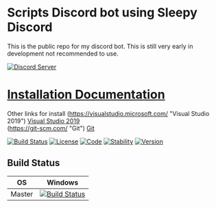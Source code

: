 # Scripts Discord bot using Sleepy Discord

This is the public repo for my discord bot.
This is still very early in development not recommended to use.

[![Discord Server](https://discordapp.com/api/guilds/354003394718859275/embed.png?style=banner2)](discord.gg/D2YJFBm)

# [Installation Documentation](https://github.com/Xean00796/Discord-bot-cpp/wiki/Installation-guide.)
Other links for install
(https://visualstudio.microsoft.com/ "Visual Studio 2019") [Visual Studio 2019](https://visualstudio.microsoft.com/)<br />
(https://git-scm.com/ "Git") [Git](https://git-scm.com/)<br />

[![Build Status](https://travis-ci.org/{script20}/{Discord-bot-cpp}.png?branch=master)](https://travis-ci.org/{script20}/{Discord-bot-cpp})
[![License](http://img.shields.io/:license-mit-blue.svg?style=flat-square)](http://badges.org)
[![Code](http://img.shields.io/:code-c++-cyan.svg?style=flat-square)](http://badges.org)
[![Stability](http://img.shields.io/:version-Unstable-red.svg?style=flat-square)](http://badges.org)
[![Version](http://img.shields.io/:version-0.0-red.svg?style=flat-square)](http://badges.org)

## Build Status
| OS | Windows |
| ------ | ------- |
| Master   | [![Build Status](https://dev.azure.com/wuhao64/sleepy-discord/_apis/build/status/yourWaifu.sleepy-discord?branchName=master)](https://dev.azure.com/wuhao64/sleepy-discord/_build/?definitionId=2)
